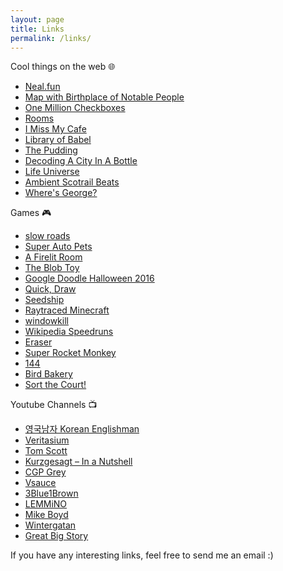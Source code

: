 ```yaml
---
layout: page
title: Links
permalink: /links/
---
```


Cool things on the web 🌐
- [Neal.fun](https://neal.fun/)
- [Map with Birthplace of Notable People](https://tjukanovt.github.io/notable-people)
- [One Million Checkboxes](https://onemillioncheckboxes.com/)
- [Rooms](https://rooms.xyz/)
- [I Miss My Cafe](https://imissmycafe.com/)
- [Library of Babel](https://libraryofbabel.info/)
- [The Pudding](https://pudding.cool/)
- [Decoding A City In A Bottle](https://observablehq.com/@darabos/decoding-a-city-in-a-bottle)
- [Life Universe](https://oimo.io/works/life/)
- [Ambient Scotrail Beats](https://www.matteason.co.uk/scotbeats/)
- [Where's George?](https://www.wheresgeorge.com/)

Games 🎮
- [slow roads](https://slowroads.io/)
- [Super Auto Pets](https://teamwood.itch.io/super-auto-pets)
- [A Firelit Room](https://adarkroom.doublespeakgames.com/)
- [The Blob Toy](https://oimo.io/works/blob/)
- [Google Doodle Halloween 2016](https://doodles.google/doodle/halloween-2016/)
- [Quick, Draw](https://quickdraw.withgoogle.com/)
- [Seedship](https://philome.la/johnayliff/seedship/play/index.html)
- [Raytraced Minecraft](https://turbowarp.org/869264071/fullscreen?hqpen&offscreen&turbo)
- [windowkill](https://torcado.itch.io/windowkill)
- [Wikipedia Speedruns](https://wikispeedruns.com/)
- [Eraser](https://ringating.itch.io/eraser)
- [Super Rocket Monkey](https://greenboxgames.itch.io/super-rocket-monkey)
- [144](https://doodle-pile.gitlab.io/144/)
- [Bird Bakery](https://sebastianscaini.itch.io/bird-bakery)
- [Sort the Court!](https://graebor.itch.io/sort-the-court)

Youtube Channels 📺
- [영국남자 Korean Englishman](https://www.youtube.com/@koreanenglishman)
- [Veritasium](https://www.youtube.com/@veritasium)
- [Tom Scott](https://www.youtube.com/@TomScottGo)
- [Kurzgesagt – In a Nutshell](https://www.youtube.com/@kurzgesagt)
- [CGP Grey](https://www.youtube.com/@cgpgrey)
- [Vsauce](https://www.youtube.com/@vsauce)
- [3Blue1Brown](https://www.youtube.com/@3blue1brown)
- [LEMMiNO](https://www.youtube.com/@LEMMiNO)
- [Mike Boyd](https://www.youtube.com/@MikeBoyd)
- [Wintergatan](https://www.youtube.com/@Wintergatan)
- [Great Big Story](https://www.youtube.com/@greatbigstory)

If you have any interesting links, feel free to send me an email :)